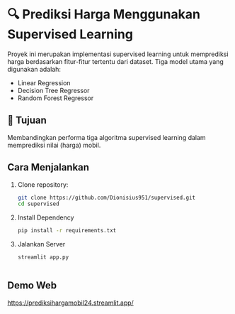 # 🔍 Prediksi Harga Menggunakan Supervised Learning

Proyek ini merupakan implementasi supervised learning untuk memprediksi harga berdasarkan fitur-fitur tertentu dari dataset. Tiga model utama yang digunakan adalah:

- Linear Regression
- Decision Tree Regressor
- Random Forest Regressor

## 🧠 Tujuan

Membandingkan performa tiga algoritma supervised learning dalam memprediksi nilai (harga) mobil.


## Cara Menjalankan

1. Clone repository:
   ```bash
   git clone https://github.com/Dionisius951/supervised.git
   cd supervised
2. Install Dependency
    ```bash
   pip install -r requirements.txt
3. Jalankan Server
    ```bash
   streamlit app.py



## Demo Web

https://prediksihargamobil24.streamlit.app/

